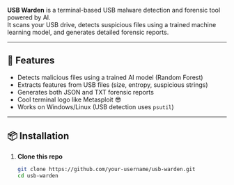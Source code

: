 
**USB Warden** is a terminal-based USB malware detection and forensic tool powered by AI.  
It scans your USB drive, detects suspicious files using a trained machine learning model, and generates detailed forensic reports.

---

## 🚀 Features

- Detects malicious files using a trained AI model (Random Forest)
- Extracts features from USB files (size, entropy, suspicious strings)
- Generates both JSON and TXT forensic reports
- Cool terminal logo like Metasploit 😎
- Works on Windows/Linux (USB detection uses `psutil`)

---

## 📦 Installation

1. **Clone this repo**
   ```bash
   git clone https://github.com/your-username/usb-warden.git
   cd usb-warden
